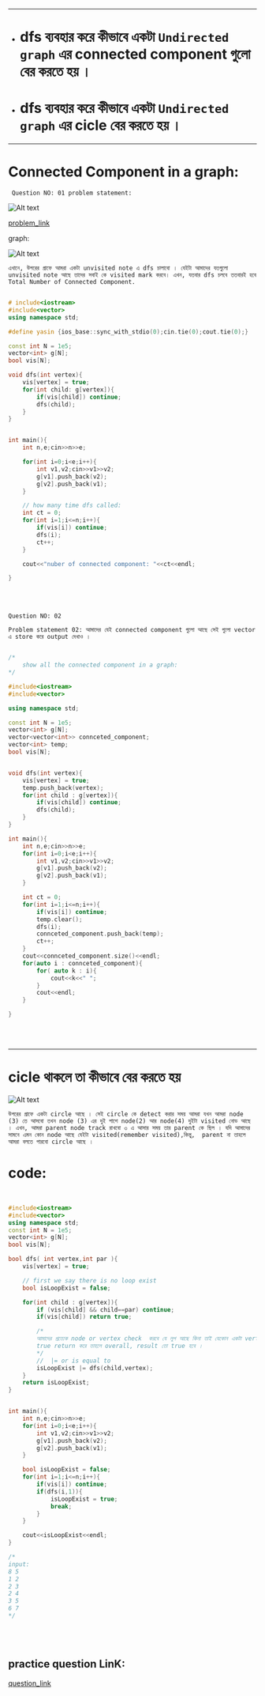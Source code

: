 

--- 

- # dfs ব্যবহার করে কীভাবে একটা `Undirected graph` এর connected component গুলো বের করতে হয় । 

- # dfs ব্যবহার করে কীভাবে একটা `Undirected graph` এর cicle বের করতে হয় । 

--- 

# Connected Component in a graph:

` Question NO: 01 problem statement:`

![Alt text](image-21.png)

[problem_link](https://www.hackerearth.com/problem/algorithm/connected-components-in-a-graph/)

graph: <br>

![Alt text](image-22.png)

`এখানে, উপরের গ্রাফে আমরা একটা unvisited note এ dfs চালাবো । যেইটা আমাদের যতগুলো  unvisited note আছে তাদের সবাই কে visited mark করবে। এখন, যতবার dfs চলবে ততবারই হবে Total Number of Connected Component. `


```cpp

# include<iostream>
#include<vector>
using namespace std;

#define yasin {ios_base::sync_with_stdio(0);cin.tie(0);cout.tie(0);}

const int N = 1e5;
vector<int> g[N];
bool vis[N];

void dfs(int vertex){
    vis[vertex] = true;
    for(int child: g[vertex]){
        if(vis[child]) continue;
        dfs(child);
    }
}


int main(){
    int n,e;cin>>n>>e;

    for(int i=0;i<e;i++){
        int v1,v2;cin>>v1>>v2;
        g[v1].push_back(v2);
        g[v2].push_back(v1);
    }

    // how many time dfs called:
    int ct = 0;
    for(int i=1;i<=n;i++){
        if(vis[i]) continue;
        dfs(i);
        ct++;
    }

    cout<<"nuber of connected component: "<<ct<<endl;

}

```

<br> <br>

`Question NO: 02` <br>

`Problem statement 02: আমাদের যেই connected component গুলো আছে সেই গুলো vector এ store করে output দেখাও । `

```cpp

/*
    show all the connected component in a graph:
*/

#include<iostream>
#include<vector>

using namespace std;

const int N = 1e5;
vector<int> g[N];
vector<vector<int>> connceted_component;
vector<int> temp;
bool vis[N];


void dfs(int vertex){
    vis[vertex] = true;
    temp.push_back(vertex);
    for(int child : g[vertex]){
        if(vis[child]) continue;
        dfs(child);
    }
}

int main(){
    int n,e;cin>>n>>e;
    for(int i=0;i<e;i++){
        int v1,v2;cin>>v1>>v2;
        g[v1].push_back(v2);
        g[v2].push_back(v1);
    }

    int ct = 0;
    for(int i=1;i<=n;i++){
        if(vis[i]) continue;
        temp.clear();
        dfs(i);
        connceted_component.push_back(temp);
        ct++;
    }
    cout<<connceted_component.size()<<endl;
    for(auto i : connceted_component){
        for( auto k : i){
            cout<<k<<" ";
        }
        cout<<endl;
    }

}
```

<br> <br>

---

# cicle থাকলে তা কীভাবে বের করতে হয় 

![Alt text](image-23.png)

`উপরের গ্রাফে একটা circle আছে । সেই circle কে detect করার সময় আমরা যখন আমরা node (3) তে আসবো তখন node (3) এর দুই পাশে node(2) আর node(4) দুইটা visited নোড আছে । এখন, আমরা parent node track রাখবো ৩ এ আসার সময় তার parent কে ছিল । যদি আমাদের সামনে এমন কোন node আছে যেইটা visited(remember visited),কিন্তু,  parent না তাহলে আমরা বলতে পারবো circle আছে ।`

# code: 

```cpp


#include<iostream>
#include<vector>
using namespace std;
const int N = 1e5;
vector<int> g[N];
bool vis[N];

bool dfs( int vertex,int par ){
    vis[vertex] = true;

    // first we say there is no loop exist
    bool isLoopExist = false;

    for(int child : g[vertex]){
        if (vis[child] && child==par) continue;
        if(vis[child]) return true;

        /*
        আমাদের প্রত্যেক node or vertex check  করবে যে লুপ আছে কিনা তাই যেকোন একটা vertex যদি 
        true return করে তাহলে overall, result তো true হবে । 
        */
        //  |= or is equal to 
        isLoopExist |= dfs(child,vertex);
    }
    return isLoopExist;
}


int main(){
    int n,e;cin>>n>>e;
    for(int i=0;i<e;i++){
        int v1,v2;cin>>v1>>v2;
        g[v1].push_back(v2);
        g[v2].push_back(v1);
    }

    bool isLoopExist = false;
    for(int i=1;i<=n;i++){
        if(vis[i]) continue;
        if(dfs(i,1)){
            isLoopExist = true;
            break;
        }
    }

    cout<<isLoopExist<<endl;
}

/*
input:
8 5
1 2
2 3
2 4
3 5
6 7
*/

```

<br> <br>

## practice question LinK:
[question_link](https://www.geeksforgeeks.org/problems/detect-cycle-in-an-undirected-graph/1)


